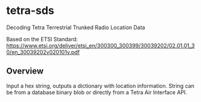 # tetra-sds
Decoding Tetra Terrestrial Trunked Radio Location Data

Based on the ETSI Standard:
https://www.etsi.org/deliver/etsi_en/300300_300399/30039202/02.01.01_30/en_30039202v020101v.pdf

## Overview
Input a hex string, outputs a dictionary with location information. String can be from a database binary blob or directly from a Tetra Air Interface API.